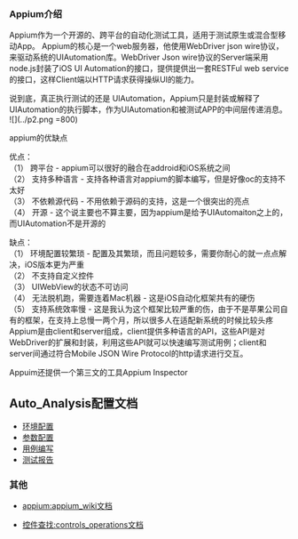 ### Appium介绍     
Appium作为一个开源的、跨平台的自动化测试工具，适用于测试原生或混合型移动App。 Appium的核心是一个web服务器，他使用WebDriver json wire协议，来驱动系统的UIAutomation库。WebDriver Json wire协议的Server端采用node.js封装了iOS UI Automation的接口，提供提供出一套RESTFul web service的接口，这样Client端以HTTP请求获得操纵UI的能力。

说到底，真正执行测试的还是 UIAutomation，Appium只是封装或解释了UIAutomation的执行脚本，作为UIAutomation和被测试APP的中间层传递消息。
![](../p2.png =800)

appium的优缺点

优点：     
（1） 跨平台 - appium可以很好的融合在addroid和iOS系统之间     
（2） 支持多种语言 - 支持各种语言对appium的脚本编写，但是好像oc的支持不太好     
（3） 不依赖源代码 - 不用依赖于源码的支持，这是一个很突出的亮点     
（4） 开源 - 这个说主要也不算主要，因为appium是给予UIAutomaiton之上的，而UIAutomation不是开源的   

缺点：     
（1） 环境配置较繁琐 - 配置及其繁琐，而且问题较多，需要你耐心的就一点点解决，iOS版本更为严重     
（2） 不支持自定义控件     
（3） UIWebView的状态不可访问      
（4） 无法脱机跑，需要连着Mac机器 - 这是iOS自动化框架共有的硬伤       
（5） 支持系统效率慢 - 这是我认为这个框架比较严重的伤，由于不是苹果公司自有的框架，在支持上总慢一两个月，所以很多人在适配新系统的时候比较头疼 Appium是由client和server组成，client提供多种语言的API，这些API是对WebDriver的扩展和封装，利用这些API就可以快速编写测试用例；client和server间通过符合Mobile JSON Wire Protocol的http请求进行交互。   

Appuim还提供一个第三文的工具Appium Inspector


## Auto_Analysis配置文档

- [环境配置](https://whuhan2013.github.io/Auto_Analysis/run)      
- [参数配置](https://whuhan2013.github.io/Auto_Analysis/parameter_configuration)     
- [用例编写](https://whuhan2013.github.io/Auto_Analysis/test_case_writing)   
- [测试报告](https://whuhan2013.github.io/Auto_Analysis/test_report)

### 其他

* [appium:appium_wiki文档](https://whuhan2013.github.io/Auto_Analysis/appium_wiki)

* [控件查找:controls_operations文档](https://whuhan2013.github.io/Auto_Analysis/controls_operations)